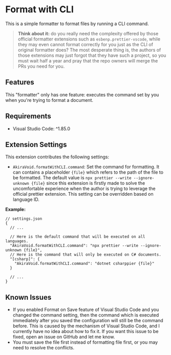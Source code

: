 # Format with CLI

This is a simple formatter to format files by running a CLI command.

> **Think about it:** do you really need the complexity offered by those official formatter extensions such as `esbenp.prettier-vscode`, while they may even cannot format correctly for you just as the CLI of original formatter does? The most desperate thing is, the authors of those extensions may just forgot that they have such a project, so you must wait half a year and pray that the repo owners will merge the PRs you need for you.

## Features

This "formatter" only has one feature: executes the command set by you when you're trying to format a document.

## Requirements

- Visual Studio Code: ^1.85.0

## Extension Settings

This extension contributes the following settings:

- `AkiraVoid.formatWithCLI.command`: Set the command for formatting. It can contains a placeholder `{file}` which refers to the path of the file to be formatted. The default value is `npx prettier --write --ignore-unknown {file}` since this extension is firstly made to solve the uncomfortable experience when the author is trying to leverage the official prettier extension. This setting can be overridden based on language ID.

**Example:**

```jsonc
// settings.json
{
  // ...

  // Here is the default command that will be executed on all languages.
  "AkiraVoid.formatWithCLI.command": "npx prettier --write --ignore-unknown {file}",
  // Here is the command that will only be executed on C# documents.
  "[csharp]": {
    "AkiraVoid.formatWithCLI.command": "dotnet csharppier {file}"
  }

  // ...
}
```

## Known Issues

- If you enabled Format on Save feature of Visual Studio Code and you changed the command setting, then the command which is executed immediately after you saved the configuration will still be the command before. This is caused by the mechanism of Visual Studio Code, and I currently have no idea about how to fix it. If you want this issue to be fixed, open an issue on GitHub and let me know.
- You must save the file first instead of formatting file first, or you may need to resolve the conflicts.
